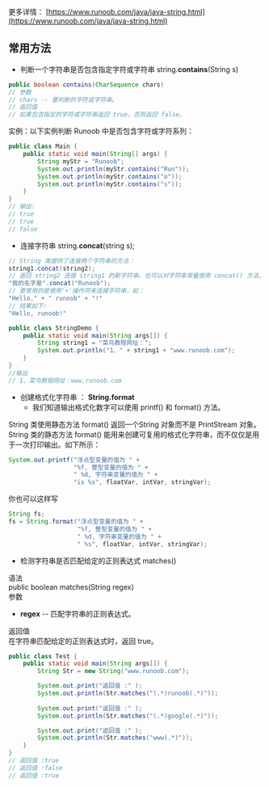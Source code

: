 更多详情： [https://www.runoob.com/java/java-string.html](https://www.runoob.com/java/java-string.html)
<a name="DXx3c"></a>
## 常用方法

- 判断一个字符串是否包含指定字符或字符串 string.**contains**(String s)
```java
public boolean contains(CharSequence chars)
// 参数
// chars -- 要判断的字符或字符串。
// 返回值
// 如果包含指定的字符或字符串返回 true，否则返回 false。
```
实例：以下实例判断 Runoob 中是否包含字符或字符系列：
```java
public class Main {
    public static void main(String[] args) {
        String myStr = "Runoob";
        System.out.println(myStr.contains("Run"));
        System.out.println(myStr.contains("o"));
        System.out.println(myStr.contains("s"));
    }
}
// 输出:
// true
// true
// false
```

- 连接字符串  string.**concat**(string s);
```java
// String 类提供了连接两个字符串的方法：
string1.concat(string2);
// 返回 string2 连接 string1 的新字符串。也可以对字符串常量使用 concat() 方法，如：
"我的名字是".concat("Runoob");
// 更常用的是使用'+'操作符来连接字符串，如：
"Hello," + " runoob" + "!"
// 结果如下:
"Hello, runoob!"
```
```java
public class StringDemo {
    public static void main(String args[]) {     
        String string1 = "菜鸟教程网址：";     
        System.out.println("1、" + string1 + "www.runoob.com");  
    }
}
//输出
// 1、菜鸟教程网址：www.runoob.com
```

- 创建格式化字符串 ： **String.format**
   - 我们知道输出格式化数字可以使用 printf() 和 format() 方法。

String 类使用静态方法 format() 返回一个String 对象而不是 PrintStream 对象。<br />String 类的静态方法 format() 能用来创建可复用的格式化字符串，而不仅仅是用于一次打印输出。如下所示：
```java
System.out.printf("浮点型变量的值为 " +
                  "%f, 整型变量的值为 " +
                  " %d, 字符串变量的值为 " +
                  "is %s", floatVar, intVar, stringVar);
```
你也可以这样写
```java
String fs;
fs = String.format("浮点型变量的值为 " +
                   "%f, 整型变量的值为 " +
                   " %d, 字符串变量的值为 " +
                   " %s", floatVar, intVar, stringVar);
```

- 检测字符串是否匹配给定的正则表达式 matches()

语法<br />public boolean matches(String regex)<br />参数

- **regex** -- 匹配字符串的正则表达式。

返回值<br />在字符串匹配给定的正则表达式时，返回 true。
```java
public class Test {
    public static void main(String args[]) {
        String Str = new String("www.runoob.com");

        System.out.print("返回值 :" );
        System.out.println(Str.matches("(.*)runoob(.*)"));
        
        System.out.print("返回值 :" );
        System.out.println(Str.matches("(.*)google(.*)"));

        System.out.print("返回值 :" );
        System.out.println(Str.matches("www(.*)"));
    }
}
// 返回值 :true
// 返回值 :false
// 返回值 :true
```
